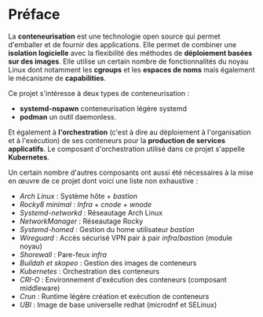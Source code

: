 # Préface

La **conteneurisation** est une technologie open source qui permet d'emballer et de fournir des
applications. Elle permet de combiner une **isolation logicielle** avec la flexibilité des méthodes
de **déploiement basées sur des images**. Elle utilise un certain nombre de fonctionnalités du noyau
Linux dont notamment les **cgroups** et les **espaces de noms** mais également le mécanisme de
**capabilities**.

Ce projet s'intéresse à deux types de conteneurisation :
* **systemd-nspawn** conteneurisation légère systemd
* **podman** un outil daemonless.

Et également à **l'orchestration** (c'est à dire au déploiement à l'organisation
et à l'exécution) de ses conteneurs pour la **production de services applicatifs**. Le composant
d'orchestration utilisé dans ce projet s'appelle **Kubernetes**.

Un certain nombre d'autres composants ont aussi été nécessaires à la mise en œuvre de ce projet dont
voici une liste non exhaustive :

- *Arch Linux* : Système hôte + *bastion*
- *Rocky8 minimal* : *Infra* + *cnode* + *wnode*
- *Systemd-networkd* : Réseautage Arch Linux
- *NetworkManager* : Réseautage Rocky
- *Systemd-homed* : Gestion du home utilisateur *bastion*
- *Wireguard* : Accès sécurisé VPN pair à pair *infra*/*bastion* (module noyau)
- *Shorewall* : Pare-feux *infra*
- *Buildah et skopeo* : Gestion des images de conteneurs
- *Kubernetes* : Orchestration des conteneurs
- *CRI-O* : Environnement d'exécution des conteneurs (composant middleware)
- *Crun* : Runtime légère création et exécution de conteneurs
- *UBI* : Image de base universelle redhat (microdnf et SELinux)
